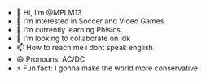 - 👋 Hi, I’m @MPLM13
- 👀 I’m interested in Soccer and Video Games
- 🌱 I’m currently learning Phisics
- 💞️ I’m looking to collaborate on Idk
- 📫 How to reach me i dont speak english
- 😄 Pronouns: AC/DC
- ⚡ Fun fact: I gonna make the world more conservative

<!---
MPLM13/MPLM13 is a ✨ special ✨ repository because its `README.md` (this file) appears on your GitHub profile.
You can click the Preview link to take a look at your changes.
--->
